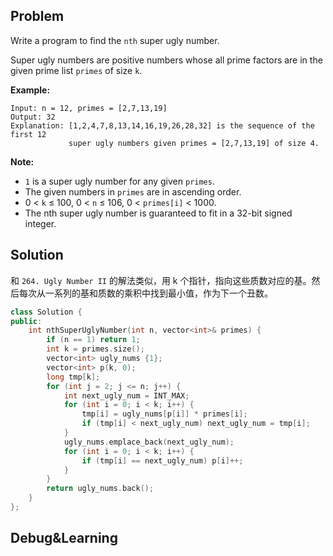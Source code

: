 ## Problem

Write a program to find the `nth` super ugly number.

Super ugly numbers are positive numbers whose all prime factors are in the given prime list `primes` of size `k`.

**Example:**

```
Input: n = 12, primes = [2,7,13,19]
Output: 32 
Explanation: [1,2,4,7,8,13,14,16,19,26,28,32] is the sequence of the first 12 
             super ugly numbers given primes = [2,7,13,19] of size 4.
```

**Note:**

- `1` is a super ugly number for any given `primes`.
- The given numbers in `primes` are in ascending order.
- 0 < `k` ≤ 100, 0 < `n` ≤ 106, 0 < `primes[i]` < 1000.
- The nth super ugly number is guaranteed to fit in a 32-bit signed integer.



## Solution

和 `264. Ugly Number II` 的解法类似，用 k 个指针，指向这些质数对应的基。然后每次从一系列的基和质数的乘积中找到最小值，作为下一个丑数。

```c++
class Solution {
public:
    int nthSuperUglyNumber(int n, vector<int>& primes) {
        if (n == 1) return 1;
        int k = primes.size();
        vector<int> ugly_nums {1};
        vector<int> p(k, 0);
        long tmp[k];
        for (int j = 2; j <= n; j++) {
            int next_ugly_num = INT_MAX;
            for (int i = 0; i < k; i++) {
                tmp[i] = ugly_nums[p[i]] * primes[i];
                if (tmp[i] < next_ugly_num) next_ugly_num = tmp[i];
            }
            ugly_nums.emplace_back(next_ugly_num);
            for (int i = 0; i < k; i++) {
                if (tmp[i] == next_ugly_num) p[i]++;
            }
        }
        return ugly_nums.back();
    }
};
```



## Debug&Learning



